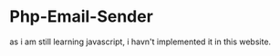 # Php-Email-Sender
 
 
  as i am still learning javascript, i havn't implemented it in this website.

